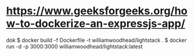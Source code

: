 
# https://www.geeksforgeeks.org/how-to-dockerize-an-expressjs-app/
dok
$ docker build -f Dockerfile -t williamwoodhead/lightstack .
$ docker run -d -p 3000:3000 williamwoodhead/lightstack:latest